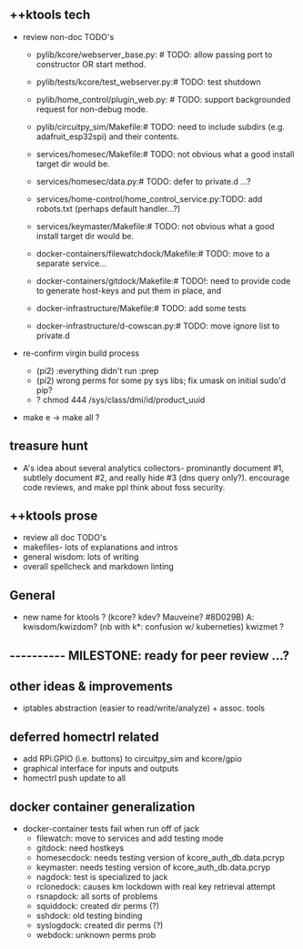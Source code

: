 ## ++ktools tech
   - review non-doc TODO's
     - pylib/kcore/webserver_base.py:    # TODO: allow passing port to constructor OR start method.
     - pylib/tests/kcore/test_webserver.py:# TODO: test shutdown
     - pylib/home_control/plugin_web.py:  # TODO: support backgrounded request for non-debug mode.
     - pylib/circuitpy_sim/Makefile:# TODO: need to include subdirs (e.g. adafruit_esp32spi) and their contents.
     - services/homesec/Makefile:# TODO: not obvious what a good install target dir would be.
     - services/homesec/data.py:# TODO: defer to private.d ...?
     - services/home-control/home_control_service.py:TODO: add robots.txt (perhaps default handler...?)
     - services/keymaster/Makefile:# TODO: not obvious what a good install target dir would be.
     
     - docker-containers/filewatchdock/Makefile:# TODO: move to a separate service...
     - docker-containers/gitdock/Makefile:# TODO!: need to provide code to generate host-keys and put them in place, and
     - docker-infrastructure/Makefile:# TODO: add some tests
     - docker-infrastructure/d-cowscan.py:# TODO: move ignore list to private.d

   - re-confirm virgin build process
     - (pi2) :everything didn't run :prep
     - (pi2) wrong perms for some py sys libs; fix umask on initial sudo'd pip?
     - ? chmod 444 /sys/class/dmi/id/product_uuid
   - make e -> make all ?

## treasure hunt
   - A's idea about several analytics collectors- prominantly document #1,
     subtlely document #2, and really hide #3 (dns query only?).  encourage
     code reviews, and make ppl think about foss security.

## ++ktools prose
   - review all doc TODO's
   - makefiles- lots of explanations and intros
   - general wisdom: lots of writing
   - overall spellcheck and markdown linting

## General
   - new name for ktools ?  (kcore?  kdev?  Mauveine?  #8D029B)
     A: kwisdom/kwizdom?  (nb with k*: confusion w/ kuberneties)
     kwizmet ?

## ---------- MILESTONE: ready for peer review ...?

## other ideas & improvements
   - iptables abstraction (easier to read/write/analyze) + assoc. tools

## deferred homectrl related
   - add RPi.GPIO (i.e. buttons) to circuitpy_sim and kcore/gpio
   - graphical interface for inputs and outputs
   - homectrl push update to all

## docker container generalization
   - docker-container tests fail when run off of jack
     - filewatch: move to services and add testing mode
     - gitdock: need hostkeys
     - homesecdock: needs testing version of kcore_auth_db.data.pcryp
     - keymaster: needs testing version of kcore_auth_db.data.pcryp
     - nagdock: test is specialized to jack
     - rclonedock: causes km lockdown with real key retrieval attempt
     - rsnapdock: all sorts of problems
     - squiddock: created dir perms (?)
     - sshdock: old testing binding
     - syslogdock: created dir perms (?)
     - webdock: unknown perms prob
